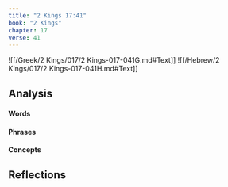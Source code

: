 ```yaml
---
title: "2 Kings 17:41"
book: "2 Kings"
chapter: 17
verse: 41
---
```

![[/Greek/2 Kings/017/2 Kings-017-041G.md#Text]]
![[/Hebrew/2 Kings/017/2 Kings-017-041H.md#Text]]

## Analysis

#### Words

#### Phrases

#### Concepts

## Reflections
